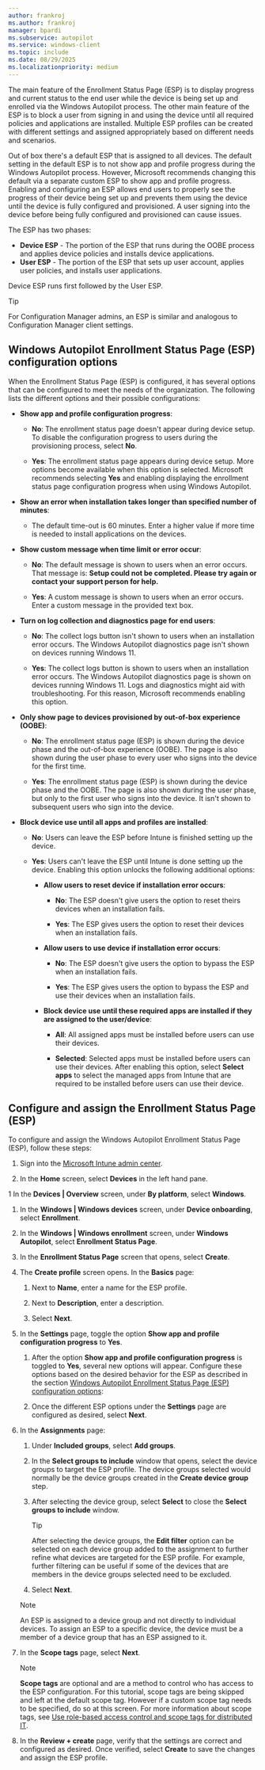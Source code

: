 ```yaml
---
author: frankroj
ms.author: frankroj
manager: bpardi
ms.subservice: autopilot
ms.service: windows-client
ms.topic: include
ms.date: 08/29/2025
ms.localizationpriority: medium
---
```


<!-- This file is shared by the following articles:

pre-provisioning/azure-ad-join-esp.md
pre-provisioning/hybrid-azure-ad-join-esp.md
self-deploying/self-deploying-esp.md
user-driven/azure-ad-join-esp.md
user-driven/hybrid-azure-ad-join-esp.md

Headings are driven by article context. -->

The main feature of the Enrollment Status Page (ESP) is to display progress and current status to the end user while the device is being set up and enrolled via the Windows Autopilot process. The other main feature of the ESP is to block a user from signing in and using the device until all required policies and applications are installed. Multiple ESP profiles can be created with different settings and assigned appropriately based on different needs and scenarios.

Out of box there's a default ESP that is assigned to all devices. The default setting in the default ESP is to not show app and profile progress during the Windows Autopilot process. However, Microsoft recommends changing this default via a separate custom ESP to show app and profile progress. Enabling and configuring an ESP allows end users to properly see the progress of their device being set up and prevents them using the device until the device is fully configured and provisioned. A user signing into the device before being fully configured and provisioned can cause issues.

The ESP has two phases:

- **Device ESP** - The portion of the ESP that runs during the OOBE process and applies device policies and installs device applications.
- **User ESP** - The portion of the ESP that sets up user account, applies user policies, and installs user applications.

Device ESP runs first followed by the User ESP.

> [!TIP]
>
> For Configuration Manager admins, an ESP is similar and analogous to Configuration Manager client settings.

## Windows Autopilot Enrollment Status Page (ESP) configuration options

When the Enrollment Status Page (ESP) is configured, it has several options that can be configured to meet the needs of the organization. The following lists the different options and their possible configurations:

- **Show app and profile configuration progress**:

  - **No**: The enrollment status page doesn't appear during device setup. To disable the configuration progress to users during the provisioning process, select **No**.

  - **Yes**: The enrollment status page appears during device setup. More options become available when this option is selected. Microsoft recommends selecting **Yes** and enabling displaying the enrollment status page configuration progress when using Windows Autopilot.

- **Show an error when installation takes longer than specified number of minutes**:

  - The default time-out is 60 minutes. Enter a higher value if more time is needed to install applications on the devices.

- **Show custom message when time limit or error occur**:

  - **No**: The default message is shown to users when an error occurs. That message is: **Setup could not be completed. Please try again or contact your support person for help.**

  - **Yes**: A custom message is shown to users when an error occurs. Enter a custom message in the provided text box.

- **Turn on log collection and diagnostics page for end users**:

  - **No**: The collect logs button isn't shown to users when an installation error occurs. The Windows Autopilot diagnostics page isn't shown on devices running Windows 11.

  - **Yes**: The collect logs button is shown to users when an installation error occurs. The Windows Autopilot diagnostics page is shown on devices running Windows 11. Logs and diagnostics might aid with troubleshooting. For this reason, Microsoft recommends enabling this option.

- **Only show page to devices provisioned by out-of-box experience (OOBE)**:

  - **No**: The enrollment status page (ESP) is shown during the device phase and the out-of-box experience (OOBE). The page is also shown during the user phase to every user who signs into the device for the first time.

  - **Yes**: The enrollment status page (ESP) is shown during the device phase and the OOBE. The page is also shown during the user phase, but only to the first user who signs into the device. It isn't shown to subsequent users who sign into the device.

- **Block device use until all apps and profiles are installed**:

  - **No**: Users can leave the ESP before Intune is finished setting up the device.

  - **Yes**: Users can't leave the ESP until Intune is done setting up the device. Enabling this option unlocks the following additional options:

    - **Allow users to reset device if installation error occurs**:

      - **No**: The ESP doesn't give users the option to reset theirs devices when an installation fails.

      - **Yes**: The ESP gives users the option to reset their devices when an installation fails.

    - **Allow users to use device if installation error occurs**:

      - **No**: The ESP doesn't give users the option to bypass the ESP when an installation fails.

      - **Yes**: The ESP gives users the option to bypass the ESP and use their devices when an installation fails.

    - **Block device use until these required apps are installed if they are assigned to the user/device**:

      - **All**: All assigned apps must be installed before users can use their devices.

      - **Selected**: Selected apps must be installed before users can use their devices. After enabling this option, select **Select apps** to select the managed apps from Intune that are required to be installed before users can use their device.

## Configure and assign the Enrollment Status Page (ESP)

To configure and assign the Windows Autopilot Enrollment Status Page (ESP), follow these steps:

1. Sign into the [Microsoft Intune admin center](https://go.microsoft.com/fwlink/?linkid=2109431).

1. In the **Home** screen, select **Devices** in the left hand pane.

1 In the **Devices | Overview** screen, under **By platform**, select **Windows**.

1. In the **Windows | Windows devices** screen, under **Device onboarding**, select **Enrollment**.

1. In the **Windows | Windows enrollment** screen, under **Windows Autopilot**, select **Enrollment Status Page**.

1. In the **Enrollment Status Page** screen that opens, select **Create**.

1. The **Create profile** screen opens. In the **Basics** page:

   1. Next to **Name**, enter a name for the ESP profile.

   1. Next to **Description**, enter a description.

   1. Select **Next**.

1. In the **Settings** page, toggle the option **Show app and profile configuration progress** to **Yes**.

   1. After the option **Show app and profile configuration progress** is toggled to **Yes**, several new options will appear. Configure these options based on the desired behavior for the ESP as described in the section [Windows Autopilot Enrollment Status Page (ESP) configuration options](#windows-autopilot-enrollment-status-page-esp-configuration-options):

   1. Once the different ESP options under the **Settings** page are configured as desired, select **Next**.

1. In the **Assignments** page:

   1. Under **Included groups**, select **Add groups**.

   1. In the **Select groups to include** window that opens, select the device groups to target the ESP profile. The device groups selected would normally be the device groups created in the **Create device group** step.

   1. After selecting the device group, select **Select** to close the **Select groups to include** window.

      > [!TIP]
      >
      > After selecting the device groups, the **Edit filter** option can be selected on each device group added to the assignment to further refine what devices are targeted for the ESP profile. For example, further filtering can be useful if some of the devices that are members in the device groups selected need to be excluded.

   1. Select **Next**.

    > [!NOTE]
    >
    > An ESP is assigned to a device group and not directly to individual devices. To assign an ESP to a specific device, the device must be a member of a device group that has an ESP assigned to it.

1. In the **Scope tags** page, select **Next**.

    > [!NOTE]
    >
    > **Scope tags** are optional and are a method to control who has access to the ESP configuration. For this tutorial, scope tags are being skipped and left at the default scope tag. However if a custom scope tag needs to be specified, do so at this screen. For more information about scope tags, see [Use role-based access control and scope tags for distributed IT](/mem/intune-service/fundamentals/scope-tags).

1. In the **Review + create** page, verify that the settings are correct and configured as desired. Once verified, select **Create** to save the changes and assign the ESP profile.
